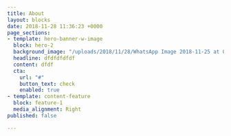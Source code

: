 ```yaml
---
title: About
layout: blocks
date: 2018-11-28 11:36:23 +0000
page_sections:
- template: hero-banner-w-image
  block: hero-2
  background_image: "/uploads/2018/11/28/WhatsApp Image 2018-11-25 at 07.31.58.jpeg"
  headline: dfdfdfdfdf
  content: dfdf
  cta:
    url: "#"
    button_text: check
    enabled: true
- template: content-feature
  block: feature-1
  media_alignment: Right
published: false

---
```


